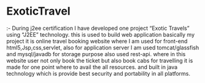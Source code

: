 # ExoticTravel
:- During j2ee certification I have developed one project “Exotic Travels” using “J2EE” technology. this is used to build web application basically my project it is online travel booking website where I am used for front-end  html5,Jsp,css,servlet, also for application server I am used tomcat/glassfish and mysql/javadb  for storage purpose also used rest-api. where in this website user not only book the ticket but also book cabs for travelling it is made for one point where to avail the all resources. and built in java technology which is provide best security and portability in all platforms.
